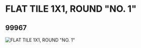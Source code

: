 # FLAT TILE 1X1, ROUND "NO. 1"
## 99967
![FLAT TILE 1X1, ROUND "NO. 1"](https://lc-www-live-s.legocdn.com/media/bricks/5/2/4653399.jpg)